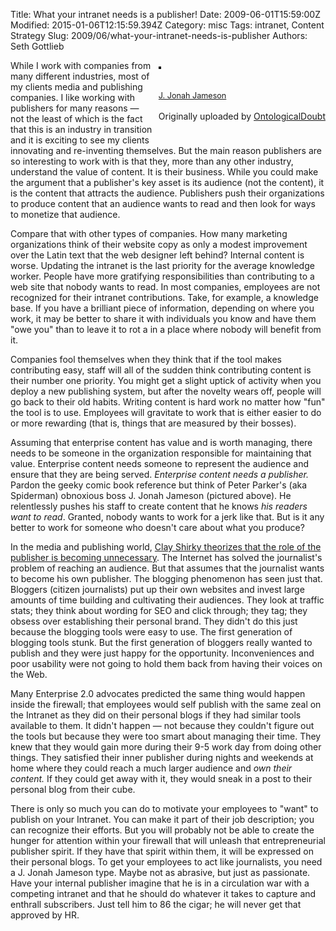 Title: What your intranet needs is a publisher!
Date: 2009-06-01T15:59:00Z
Modified: 2015-01-06T12:15:59.394Z
Category: misc
Tags: intranet, Content Strategy
Slug: 2009/06/what-your-intranet-needs-is-publisher
Authors: Seth Gottlieb

<div style="float: right; margin-left: 10px; margin-bottom: 10px;"><a href="http://www.flickr.com/photos/ontologicaldoubt/2448919635/" title="photo sharing"><img alt="" src="http://farm4.static.flickr.com/3199/2448919635_29a28b8d2e_m.jpg" style="border: solid 2px #000000;"/></a>&nbsp;<br/><br/><span style="font-size: 0.9em; margin-top: 0px;"><br/><a href="http://www.flickr.com/photos/ontologicaldoubt/2448919635/">J. Jonah Jameson</a></span><br/><br/>Originally uploaded by <a href="http://www.flickr.com/people/ontologicaldoubt/">OntologicalDoubt</a><br/><br/></div>

  
While I work with companies from many different industries, most of my clients media and publishing companies.  I like working with publishers for many reasons — not the least of which is the fact that this is an industry in transition and it is exciting to see my clients innovating and re-inventing themselves.  But the main reason publishers are so interesting to work with is that they, more than any other industry, understand the value of content.  It is their business. While you could make the argument that a publisher's key asset is its audience (not the content), it is the content that attracts the audience.  Publishers push their organizations to produce content that an audience wants to read and then look for ways to monetize that audience.  
  
Compare that with other types of companies.  How many marketing organizations think of their website copy as only a modest improvement over the Latin text that the web designer left behind?  Internal content is worse.  Updating the intranet is the last priority for the average knowledge worker.  People have more gratifying responsibilities than contributing to a web site that nobody wants to read.  In most companies, employees are not recognized for their intranet contributions.  Take, for example, a knowledge base.  If you have a brilliant piece of information, depending on where you work, it may be better to share it with individuals you know and have them "owe you" than to leave it to rot a in a place where nobody will benefit from it.  
  
Companies fool themselves when they think that if the tool makes contributing easy, staff will all of the sudden think contributing content is their number one priority.  You might get a slight uptick of activity when you deploy a new publishing system, but after the novelty wears off, people will go back to their old habits.  Writing content is hard work no matter how "fun" the tool is to use.  Employees will gravitate to work that is either easier to do or more rewarding (that is, things that are measured by their bosses).  
  
Assuming that enterprise content has value and is worth managing, there needs to be someone in the organization responsible for maintaining that value.  Enterprise content needs someone to represent the audience and ensure that they are being served.  _Enterprise content needs a publisher._ Pardon the geeky comic book reference but think of Peter Parker's (aka Spiderman) obnoxious boss J. Jonah Jameson (pictured above).  He relentlessly pushes his staff to create content that he knows _his readers want to read_.  Granted, nobody wants to work for a jerk like that.  But is it any better to work for someone who doesn't care about what you produce?  
  
In the media and publishing world, [Clay Shirky theorizes that the role of the publisher is becoming unnecessary](http://www.shirky.com/weblog/2009/03/newspapers-and-thinking-the-unthinkable/).  The Internet has solved the journalist's problem of reaching an audience.  But that assumes that the journalist wants to become his own publisher.  The blogging phenomenon has seen just that.  Bloggers (citizen journalists) put up their own websites and invest large amounts of time building and cultivating their audiences.  They look at traffic stats; they think about wording for SEO and click through; they tag; they obsess over establishing their personal brand.  They didn't do this just because the blogging tools were easy to use.  The first generation of blogging tools stunk.  But the first generation of bloggers really wanted to publish and they were just happy for the opportunity.  Inconveniences and poor usability were not going to hold them back from having their voices on the Web.  
  
Many Enterprise 2.0 advocates predicted the same thing would happen inside the firewall; that employees would self publish with the same zeal on the Intranet as they did on their personal blogs if they had similar tools available to them.  It didn't happen — not because they couldn't figure out the tools but because they were too smart about managing their time.  They knew that they would gain more during their 9-5 work day from doing other things.  They satisfied their inner publisher during nights and weekends at home where they could reach a much larger audience and _own their content._ If they could get away with it, they would sneak in a post to their personal blog from their cube.  
  
There is only so much you can do to motivate your employees to "want" to publish on your Intranet.  You can make it part of their job description; you can recognize their efforts.  But you will probably not be able to create the hunger for attention within your firewall that will unleash that entrepreneurial publisher spirit.  If they have that spirit within them, it will be expressed on their personal blogs.  To get your employees to act like journalists, you need a J. Jonah Jameson type.  Maybe not as abrasive, but just as passionate.  Have your internal publisher imagine that he is in a circulation war with a competing intranet and that he should do whatever it takes to capture and enthrall subscribers.  Just tell him to 86 the cigar; he will never get that approved by HR.
